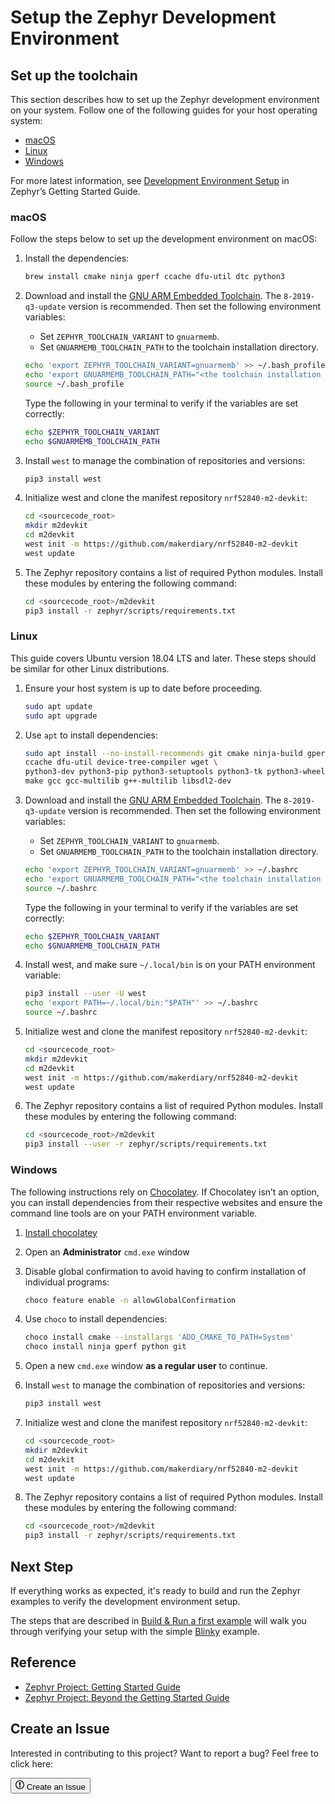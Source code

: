 # Setup the Zephyr Development Environment

## Set up the toolchain

This section describes how to set up the Zephyr development environment on your system. Follow one of the following guides for your host operating system:

* [macOS](#macos)
* [Linux](#Linux)
* [Windows](#windows)

For more latest information, see [Development Environment Setup](https://docs.zephyrproject.org/latest/getting_started/index.html) in Zephyr’s Getting Started Guide.

### macOS

Follow the steps below to set up the development environment on macOS:

1. Install the dependencies:

	``` sh
	brew install cmake ninja gperf ccache dfu-util dtc python3
	```

2. Download and install the [GNU ARM Embedded Toolchain](https://developer.arm.com/open-source/gnu-toolchain/gnu-rm/downloads). The `8-2019-q3-update` version is recommended. Then set the following environment variables:

	- Set `ZEPHYR_TOOLCHAIN_VARIANT` to `gnuarmemb`.
	- Set `GNUARMEMB_TOOLCHAIN_PATH` to the toolchain installation directory.

    ``` sh
	echo 'export ZEPHYR_TOOLCHAIN_VARIANT=gnuarmemb' >> ~/.bash_profile
	echo 'export GNUARMEMB_TOOLCHAIN_PATH="<the toolchain installation directory>"' >> ~/.bash_profile
	source ~/.bash_profile
    ```
    Type the following in your terminal to verify if the variables are set correctly:

    ``` sh
    echo $ZEPHYR_TOOLCHAIN_VARIANT
    echo $GNUARMEMB_TOOLCHAIN_PATH
    ```

3. Install `west` to manage the combination of repositories and versions:

	``` sh
	pip3 install west
	```

4. Initialize west and clone the manifest repository `nrf52840-m2-devkit`:

	``` sh
	cd <sourcecode_root>
	mkdir m2devkit
	cd m2devkit
	west init -m https://github.com/makerdiary/nrf52840-m2-devkit
	west update
	```

5. The Zephyr repository contains a list of required Python modules. Install these modules by entering the following command:

	``` sh
	cd <sourcecode_root>/m2devkit
	pip3 install -r zephyr/scripts/requirements.txt
	```

### Linux

This guide covers Ubuntu version 18.04 LTS and later. These steps should be similar for other Linux distributions.

1. Ensure your host system is up to date before proceeding.

	``` sh
	sudo apt update
	sudo apt upgrade
	```

2. Use `apt` to install dependencies:

	``` sh
	sudo apt install --no-install-recommends git cmake ninja-build gperf \
	ccache dfu-util device-tree-compiler wget \
	python3-dev python3-pip python3-setuptools python3-tk python3-wheel xz-utils file \
	make gcc gcc-multilib g++-multilib libsdl2-dev
	```

2. Download and install the [GNU ARM Embedded Toolchain](https://developer.arm.com/open-source/gnu-toolchain/gnu-rm/downloads). The `8-2019-q3-update` version is recommended. Then set the following environment variables:

	- Set `ZEPHYR_TOOLCHAIN_VARIANT` to `gnuarmemb`.
	- Set `GNUARMEMB_TOOLCHAIN_PATH` to the toolchain installation directory.

    ``` sh
	echo 'export ZEPHYR_TOOLCHAIN_VARIANT=gnuarmemb' >> ~/.bashrc
	echo 'export GNUARMEMB_TOOLCHAIN_PATH="<the toolchain installation directory>"' >> ~/.bashrc
	source ~/.bashrc
    ```
    Type the following in your terminal to verify if the variables are set correctly:

    ``` sh
    echo $ZEPHYR_TOOLCHAIN_VARIANT
    echo $GNUARMEMB_TOOLCHAIN_PATH
    ```
3. Install west, and make sure `~/.local/bin` is on your PATH environment variable:

	``` sh
	pip3 install --user -U west
	echo 'export PATH=~/.local/bin:"$PATH"' >> ~/.bashrc
	source ~/.bashrc
	```

4. Initialize west and clone the manifest repository `nrf52840-m2-devkit`:

	``` sh
	cd <sourcecode_root>
	mkdir m2devkit
	cd m2devkit
	west init -m https://github.com/makerdiary/nrf52840-m2-devkit
	west update
	```

5. The Zephyr repository contains a list of required Python modules. Install these modules by entering the following command:

	``` sh
	cd <sourcecode_root>/m2devkit
	pip3 install --user -r zephyr/scripts/requirements.txt
	```

### Windows

The following instructions rely on [Chocolatey](https://chocolatey.org/). If Chocolatey isn’t an option, you can install dependencies from their respective websites and ensure the command line tools are on your PATH environment variable.

1. [Install chocolatey](https://chocolatey.org/install)

2. Open an **Administrator** `cmd.exe` window

3. Disable global confirmation to avoid having to confirm installation of individual programs:

	``` sh
	choco feature enable -n allowGlobalConfirmation
	```

4. Use `choco` to install dependencies:

	``` sh
	choco install cmake --installargs 'ADD_CMAKE_TO_PATH=System'
	choco install ninja gperf python git
	```

5. Open a new `cmd.exe` window **as a regular user** to continue.

6. Install `west` to manage the combination of repositories and versions:

	``` sh
	pip3 install west
	```

7. Initialize west and clone the manifest repository `nrf52840-m2-devkit`:

	``` sh
	cd <sourcecode_root>
	mkdir m2devkit
	cd m2devkit
	west init -m https://github.com/makerdiary/nrf52840-m2-devkit
	west update
	```

5. The Zephyr repository contains a list of required Python modules. Install these modules by entering the following command:

	``` sh
	cd <sourcecode_root>/m2devkit
	pip3 install -r zephyr/scripts/requirements.txt
	```

## Next Step

If everything works as expected, it's ready to build and run the Zephyr examples to verify the development environment setup.

The steps that are described in [Build & Run a first example](building.md) will walk you through verifying your setup with the simple [Blinky](examples/blinky.md) example.

## Reference

* [Zephyr Project: Getting Started Guide](https://docs.zephyrproject.org/latest/getting_started/index.html#getting-started)
* [Zephyr Project: Beyond the Getting Started Guide](https://docs.zephyrproject.org/latest/guides/beyond-GSG.html#)

## Create an Issue

Interested in contributing to this project? Want to report a bug? Feel free to click here:

<a href="https://github.com/makerdiary/nrf52840-m2-devkit/issues/new?title=Setup%20the%20Zepnyr%20Toolchain:%20%3Ctitle%3E"><button class="md-issue-button md-issue-button--primary"><svg xmlns="http://www.w3.org/2000/svg" viewBox="0 0 14 16" width="14" height="16"><path fill-rule="evenodd" d="M7 2.3c3.14 0 5.7 2.56 5.7 5.7s-2.56 5.7-5.7 5.7A5.71 5.71 0 011.3 8c0-3.14 2.56-5.7 5.7-5.7zM7 1C3.14 1 0 4.14 0 8s3.14 7 7 7 7-3.14 7-7-3.14-7-7-7zm1 3H6v5h2V4zm0 6H6v2h2v-2z"></path></svg> Create an Issue</button></a>
